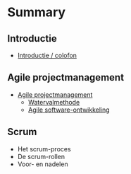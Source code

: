 # Summary

## Introductie

* [Introductie / colofon](/README.md)

## Agile projectmanagement

* [Agile projectmanagement](/agile-projectmanagement.md)
  * [Watervalmethode](/watervalmethode.md)
  * [Agile software-ontwikkeling](agile-software-ontwikkeling.md)

## Scrum

* Het scrum-proces
* De scrum-rollen
* Voor- en nadelen

